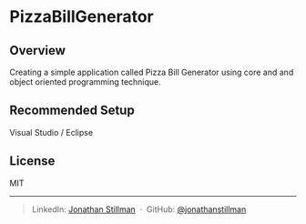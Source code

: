 # PizzaBillGenerator

## Overview
Creating a simple application called Pizza Bill Generator using core and and object oriented programming technique.

## Recommended Setup
Visual Studio / Eclipse

## License

MIT

---

> LinkedIn: [Jonathan Stillman](https://www.linkedin.com/in/jonathanstillman1/) &nbsp;&middot;&nbsp;
> GitHub: [@jonathanstillman](https://github.com/JonathanStillman)
